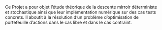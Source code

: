 Ce Projet a pour objet l’étude théorique de la descente mirroir déterministe et stochastique
ainsi que leur implémentation numérique sur des cas tests concrets. Il aboutit à la résolution
d’un problème d’optimisation de portefeuille d’actions dans le cas libre et dans le cas contraint.
